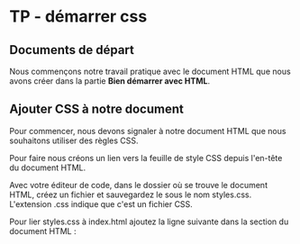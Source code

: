 # TP - démarrer css

## Documents de départ 

Nous commençons notre travail pratique avec le document HTML que nous avons créer dans la partie **Bien démarrer avec HTML**.

## Ajouter CSS à notre document

Pour commencer, nous devons signaler à notre document HTML que nous souhaitons utiliser des règles CSS. 

Pour faire nous créons un lien vers la feuille de style CSS depuis l'en-tête du document HTML.

Avec votre éditeur de code, dans le dossier où se trouve le document HTML, créez un fichier et sauvegardez le sous le nom styles.css. L'extension .css indique que c'est un fichier CSS.

Pour lier styles.css à index.html ajoutez la ligne suivante dans la section <head> du document HTML :